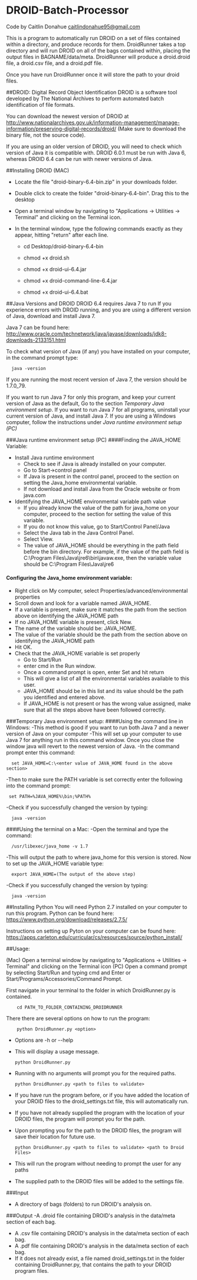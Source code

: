 # DROID-Batch-Processor
Code by Caitlin Donahue caitlindonahue95@gmail.com

This is a program to automatically run DROID on a set of files contained within a directory, and produce records for them.
DroidRunner takes a top directory and will run DROID on all of the bags contained within, placing the output files in BAGNAME/data/meta.
DroidRunner will produce a droid.droid file, a droid.csv file, and a droid.pdf file.

Once you have run DroidRunner once it will store the path to your droid files.

##DROID: Digital Record Object Identification
DROID is a software tool developed by The National Archives to perform automated batch identification of file formats.

You can download the newest version of DROID at http://www.nationalarchives.gov.uk/information-management/manage-information/preserving-digital-records/droid/
(Make sure to download the binary file, not the source code).

If you are using an older version of DROID, you will need to check which version of Java it is compatible with. DROID 6.0.1 must be run with Java 6, whereas DROID 6.4 can be run with newer versions of Java.

##Installing DROID (MAC)

- Locate the file "droid-binary-6.4-bin.zip" in your downloads folder.

- Double click to create the folder "droid-binary-6.4-bin". Drag this to the desktop

- Open a terminal window by navigating to "Applications -> Utilities -> Terminal" and clicking on the Terminal icon.

- In the terminal window, type the following commands exactly as they appear, hitting "return" after each line.

  - cd Desktop/droid-binary-6.4-bin
  
  - chmod +x droid.sh
  
  - chmod +x droid-ui-6.4.jar
  
  - chmod +x droid-command-line-6.4.jar
  
  - chmod +x droid-ui-6.4.bat

##Java Versions and DROID
DROID 6.4 requires Java 7 to run
If you experience errors with DROID running, and you are using a different version of Java, download and install Java 7.

Java 7 can be found here: http://www.oracle.com/technetwork/java/javase/downloads/jdk8-downloads-2133151.html

To check what version of Java (if any) you have installed on your computer, in the command prompt type:

      java -version

If you are running the most recent version of Java 7, the version should be 1.7.0_79.

If you want to run Java 7 for only this program, and keep your current version of Java as the default, Go to the section *Temporary Java environment setup*.
If you want to run Java 7 for all programs, uninstall your current version of Java, and install Java 7. If you are using a Windows computer, follow the instructions under *Java runtime environment setup (PC)*


###Java runtime environment setup (PC)
####Finding the JAVA_HOME Variable:
- Install Java runtime environment
  - Check to see if Java is already installed on your computer. 
  - Go to Start->control panel
  - If Java is present in the control panel, proceed to the section on setting the Java_home environmental variable.  
  - If not download and install Java from the Oracle website or from java.com
- Identifying the JAVA_HOME environmental variable path value
  - If you already know the value of the path for java_home on your computer, proceed to the section for setting the value of this variable. 
  - If you do not know this value, go to Start/Control Panel/Java
  - Select the Java tab in the Java Control Panel.
  - Select View.
  - The value of JAVA_HOME should be everything in the path field before the bin directory.  For example, if the value of the path field is C:\Program Files\Java\jre6\bin\javaw.exe, then the variable value should be C:\Program Files\Java\jre6
#### Configuring the Java_home environment variable:
  - Right click on My computer, select Properties/advanced/environmental properties
  - Scroll down and look for a variable named JAVA_HOME.
  - If a variable is present, make sure it matches the path from the section above on identifying the JAVA_HOME path
  - If no JAVA_HOME variable is present, click New. 
  - The name of the variable should be: JAVA_HOME.
  - The value of the variable should be the path from the section above on identifying the JAVA_HOME path
  - Hit OK.
- Check that the JAVA_HOME variable is set properly 
  - Go to Start/Run 
  - enter cmd in the Run window.
  - Once a command prompt is open, enter Set and hit return
  - This will give a list of all the environmental variables available to this user.
  - JAVA_HOME should be in this list and its value should be the path you identified and entered above. 
  - If JAVA_HOME is not present or has the wrong value assigned, make sure that all the steps above have been followed correctly.  

###Temporary Java environment setup:
####Using the command line in Windows:
-This method is good if you want to run both Java 7 and a newer version of Java on your computer
-This will set up your computer to use Java 7 for anything run in this command window. Once you close the window java will revert to the newest version of Java.
-In the command prompt enter this command:

      set JAVA_HOME=C:\<enter value of JAVA_HOME found in the above section>
  
-Then to make sure the PATH variable is set correctly enter the following into the command prompt:

     set PATH=%JAVA_HOME%\bin;%PATH%
-Check if you successfully changed the version by typing:

      java -version
      
      
####Using the terminal on a Mac:
-Open the terminal and type the command:

      /usr/libexec/java_home -v 1.7
      
-This will output the path to where java_home for this version is stored.
Now to set up the JAVA_HOME variable type:

      export JAVA_HOME=(The output of the above step)
-Check if you successfully changed the version by typing:

      java -version

##Installing Python
You will need Python 2.7 installed on your computer to run this program.
Python can be found here: https://www.python.org/download/releases/2.7.5/

Instructions on setting up Pyton on your computer can be found here: https://apps.carleton.edu/curricular/cs/resources/source/python_install/

##Usage:

(Mac) Open a terminal window by navigating to "Applications -> Utilities -> Terminal" and clicking on the Terminal icon
(PC) Open a command prompt by selecting Start/Run and typing cmd and Enter or Start/Programs/Accessories/Command Prompt.

First navigate in your terminal to the folder in which DroidRunner.py is contained.

        cd PATH_TO_FOLDER_CONTAINING_DROIDRUNNER

There there are several options on how to run the program:

        python DroidRunner.py <option>
        
  - Options are -h or --help 
  - This will display a usage message.


        python DroidRunner.py
     
  - Running with no arguments will prompt you for the required paths.


        python DroidRunner.py <path to files to validate>
        
  - If you have run the program before, or if you have added the location of your DROID files to the droid_settings.txt file, this will automatically run.
  - If you have not already supplied the program with the location of your DROID files, the program will prompt you for the path.
  - Upon prompting you for the path to the DROID files, the program will save their location for future use.


        python DroidRunner.py <path to files to validate> <path to Droid Files>



  - This will run the program without needing to prompt the user for any paths
  - The supplied path to the DROID files will be added to the settings file.

###Input
- A directory of bags (folders) to run DROID's analysis on.

###Output
-A .droid file containing DROID's analysis in the data/meta section of each bag.
- A .csv file containing DROID's analysis in the data/meta section of each bag.
- A .pdf file containing DROID's analysis in the data/meta section of each bag.
- If it does not already exist, a file named droid_settings.txt in the folder containing DroidRunner.py, that contains the path to your DROID program files.
